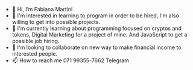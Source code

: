 - 👋 Hi, I’m Fabiana Martini
- 👀 I'm interested in learning to program in order to be hired, I'm also willing to get into possible projects.
- 🌱 I'm currently learning about programming focused on cryptos and tokens, Digital Marketing for a project of mine. And JavaScript to get a possible job hiring.
- 💞️ I'm looking to collaborate on new way to make financial income to interested people.
- 📫 How to reach me 071 99355-7662 Telegram

<!---
MartiniLima/MartiniLima is a ✨ special ✨ repository because its `README.md` (this file) appears on your GitHub profile.
You can click the Preview link to take a look at your changes.
--->
